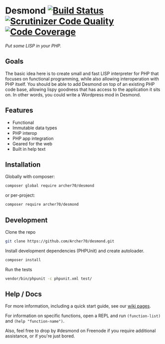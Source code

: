 # Desmond [![Build Status](https://travis-ci.org/Archer70/desmond.svg?branch=master)](https://travis-ci.org/Archer70/desmond) [![Scrutinizer Code Quality](https://scrutinizer-ci.com/g/Archer70/desmond/badges/quality-score.png?b=master)](https://scrutinizer-ci.com/g/Archer70/desmond/?branch=master) [![Code Coverage](https://scrutinizer-ci.com/g/Archer70/desmond/badges/coverage.png?b=master)](https://scrutinizer-ci.com/g/Archer70/desmond/?branch=master)
*Put some LISP in your PHP.*

## Goals
The basic idea here is to create small and fast LISP interpreter for PHP that focuses on functional programming, while also allowing interoperation with PHP itself. You should be able to add Desmond on top of an existing PHP code base, allowing lispy goodness that has access to the application it sits on. In other words, you could write a Wordpress mod in Desmond.

## Features

- Functional
- Immutable data types
- PHP interop
- PHP app integration
- Geared for the web
- Built in help text

## Installation

Globally with composer:

```bash
composer global require archer70/desmond
```

or per-project:

```bash
composer require archer70/desmond
```

## Development

Clone the repo

```bash
git clone https://github.com/Archer70/desmond.git
```

Install development dependencies (PHPUnit) and create autoloader.
```bash
composer install
```

Run the tests  
```bash
vendor/bin/phpunit -c phpunit.xml test/
```

## Help / Docs

For more information, including a quick start guide, see our [wiki pages](https://github.com/Archer70/desmond/wiki).

For information on specific functions, open a REPL and run `(function-list)` and `(help "function-name")`.

Also, feel free to drop by #desmond on Freenode if you require additional assistance, or if you're just bored.

